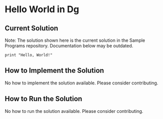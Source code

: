 # Hello World in Dg

## Current Solution

Note: The solution shown here is the current solution in the Sample Programs repository. Documentation below may be outdated.

```Dg
print "Hello, World!"

```

## How to Implement the Solution

No how to implement the solution available. Please consider contributing.

## How to Run the Solution

No how to run the solution available. Please consider contributing.